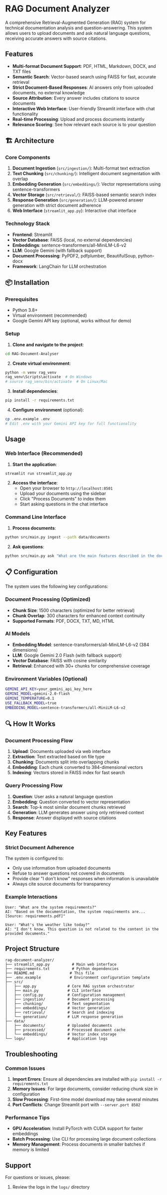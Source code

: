 # RAG Document Analyzer

A comprehensive Retrieval-Augmented Generation (RAG) system for technical documentation analysis and question-answering. This system allows users to upload documents and ask natural language questions, receiving accurate answers with source citations.

## Features

- **Multi-format Document Support**: PDF, HTML, Markdown, DOCX, and TXT files
- **Semantic Search**: Vector-based search using FAISS for fast, accurate retrieval
- **Strict Document-Based Responses**: AI answers only from uploaded documents, no external knowledge
- **Source Attribution**: Every answer includes citations to source documents
- **Interactive Web Interface**: User-friendly Streamlit interface with chat functionality
- **Real-time Processing**: Upload and process documents instantly
- **Relevance Scoring**: See how relevant each source is to your question

## 🏗️ Architecture

### Core Components

1. **Document Ingestion** (`src/ingestion/`): Multi-format text extraction
2. **Text Chunking** (`src/chunking/`): Intelligent document segmentation with overlap
3. **Embedding Generation** (`src/embeddings/`): Vector representations using sentence-transformers
4. **Vector Storage** (`src/retrieval/`): FAISS-based semantic search index
5. **Response Generation** (`src/generation/`): LLM-powered answer generation with strict document adherence
6. **Web Interface** (`streamlit_app.py`): Interactive chat interface

### Technology Stack

- **Frontend**: Streamlit
- **Vector Database**: FAISS (local, no external dependencies)
- **Embeddings**: sentence-transformers/all-MiniLM-L6-v2
- **LLM**: Google Gemini (with fallback support)
- **Document Processing**: PyPDF2, pdfplumber, BeautifulSoup, python-docx
- **Framework**: LangChain for LLM orchestration

## 📦 Installation

### Prerequisites
- Python 3.8+
- Virtual environment (recommended)
- Google Gemini API key (optional, works without for demo)

### Setup

1. **Clone and navigate to the project**:
```bash
cd RAG-Document-Analyser
```

2. **Create virtual environment**:
```bash
python -m venv rag_venv
rag_venv\Scripts\activate  # On Windows
# source rag_venv/bin/activate  # On Linux/Mac
```

3. **Install dependencies**:
```bash
pip install -r requirements.txt
```

4. **Configure environment** (optional):
```bash
cp .env.example .env
# Edit .env with your Gemini API key for full functionality
```

## Usage

### Web Interface (Recommended)

1. **Start the application**:
```bash
streamlit run streamlit_app.py
```

2. **Access the interface**:
   - Open your browser to `http://localhost:8501`
   - Upload your documents using the sidebar
   - Click "Process Documents" to index them
   - Start asking questions in the chat interface

### Command Line Interface

1. **Process documents**:
```bash
python src/main.py ingest --path data/documents
```

2. **Ask questions**:
```bash
python src/main.py ask "What are the main features described in the documentation?"
```

## 📋 Configuration

The system uses the following key configurations:

### Document Processing (Optimized)
- **Chunk Size**: 1500 characters (optimized for better retrieval)
- **Chunk Overlap**: 300 characters for enhanced context continuity
- **Supported Formats**: PDF, DOCX, TXT, MD, HTML

### AI Models
- **Embedding Model**: sentence-transformers/all-MiniLM-L6-v2 (384 dimensions)
- **LLM**: Google Gemini 2.0 Flash (with fallback support)
- **Vector Database**: FAISS with cosine similarity
- **Retrieval**: Enhanced with 30+ chunks for comprehensive coverage

### Environment Variables (Optional)
```bash
GEMINI_API_KEY=your_gemini_api_key_here
GEMINI_MODEL=gemini-2.0-flash
GEMINI_TEMPERATURE=0.1
USE_FALLBACK_MODEL=true
EMBEDDING_MODEL=sentence-transformers/all-MiniLM-L6-v2
```

## 🔍 How It Works

### Document Processing Flow
1. **Upload**: Documents uploaded via web interface
2. **Extraction**: Text extracted based on file type
3. **Chunking**: Documents split into overlapping chunks
4. **Embedding**: Each chunk converted to 384-dimensional vectors
5. **Indexing**: Vectors stored in FAISS index for fast search

### Query Processing Flow
1. **Question**: User asks a natural language question
2. **Embedding**: Question converted to vector representation
3. **Search**: Top-k most similar document chunks retrieved
4. **Generation**: LLM generates answer using only retrieved context
5. **Response**: Answer displayed with source citations

## Key Features

### Strict Document Adherence
The system is configured to:
- Only use information from uploaded documents
- Refuse to answer questions not covered in documents
- Provide clear "I don't know" responses when information is unavailable
- Always cite source documents for transparency

### Example Interactions
```
User: "What are the system requirements?"
AI: "Based on the documentation, the system requirements are... [Source: requirements.pdf]"

User: "What's the weather like today?"
AI: "I don't know. This question is not related to the content in the provided documents."
```

## Project Structure

```
rag-document-analyzer/
├── streamlit_app.py          # Main web interface
├── requirements.txt          # Python dependencies
├── README.md                # This file
├── .env.example             # Environment configuration template
├── src/
│   ├── app.py              # Core RAG system orchestrator
│   ├── main.py             # CLI interface
│   ├── config.py           # Configuration management
│   ├── ingestion/          # Document processing
│   ├── chunking/           # Text segmentation
│   ├── embeddings/         # Vector generation
│   ├── retrieval/          # Search and indexing
│   └── generation/         # LLM response generation
├── data/
│   ├── documents/          # Uploaded documents
│   ├── processed/          # Processed document cache
│   └── embeddings/         # Vector index storage
└── logs/                   # Application logs
```

## Troubleshooting

### Common Issues

1. **Import Errors**: Ensure all dependencies are installed with `pip install -r requirements.txt`
2. **Memory Issues**: For large documents, consider reducing chunk size in configuration
3. **Slow Processing**: First-time model download may take several minutes
4. **Port Conflicts**: Change Streamlit port with `--server.port 8502`

### Performance Tips

- **GPU Acceleration**: Install PyTorch with CUDA support for faster embeddings
- **Batch Processing**: Use CLI for processing large document collections
- **Memory Management**: Process documents in smaller batches if memory is limited

## Support

For questions or issues, please:
1. Review the logs in the `logs/` directory
